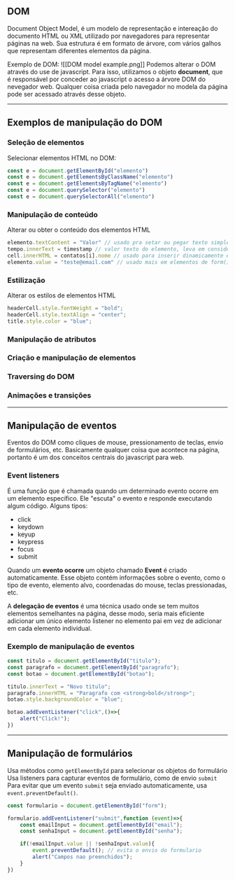 ## DOM
Document Object Model, é um modelo de representação e intereação do documento HTML ou XML utilizado por navegadores para representar páginas na web.
Sua estrutura é em formato de árvore, com vários galhos que representam diferentes elementos da página.

Exemplo de DOM:
![[DOM model example.png]]
Podemos alterar o DOM através do use de javascript. Para isso, utilizamos o objeto **document**, que é responsável por conceder ao javascript o acesso a árvore DOM do nevegador web. Qualquer coisa criada pelo navegador no modela da página pode ser acessado através desse objeto.
___
## Exemplos de manipulação do DOM
### Seleção de elementos
Selecionar elementos HTML no DOM:
```js
const e = document.getElementById("elemento")
const e = document.getElementsByClassName("elemento")
const e = document.getElementsByTagName("elemento")
const e = document.querySelector("elemento")
const e = document.querySelectorAll("elemento")
```
### Manipulação de conteúdo
Alterar ou obter o conteúdo dos elementos HTML
```js
elemento.textContent = "Valor" // usado pra setar ou pegar texto simples
tempo.innerText = timestamp // valor texto do elemento, leva em consideração css
cell.innerHTML = contatos[i].nome // usado para inserir dinamicamente elemento HTML
elemento.value = "teste@email.com" // usado mais em elementos de form(input,select)
```
### Estilização
Alterar os estilos de elementos HTML
```js
headerCell.style.fontWeight = "bold";
headerCell.style.textAlign = "center";
title.style.color = "blue";
```
### Manipulação de atributos
### Criação e manipulação de elementos
### Traversing do DOM
### Animações e transições
___
## Manipulação de eventos
Eventos do DOM como cliques de mouse, pressionamento de teclas, envio de formulários, etc. Basicamente qualquer coisa que acontece na página, portanto é um dos conceitos centrais do javascript para web.
### Event listeners
É uma função que é chamada quando um determinado evento ocorre em um elemento específico. Ele "escuta" o evento e responde executando algum código.
Alguns tipos:
- click
- keydown
- keyup
- keypress
- focus
- submit

Quando um **evento ocorre** um objeto chamado **Event** é criado automaticamente. Esse objeto contém informações sobre o evento, como o tipo de evento, elemento alvo, coordenadas do mouse, teclas pressionadas, etc.

A **delegação de eventos** é uma técnica usado onde se tem muitos elementos semelhantes na página, desse modo, seria mais eficiente adicionar um único elemento listener no elemento pai em vez de adicionar em cada elemento individual.
### Exemplo de manipulação de eventos
```js
const titulo = document.getElementById("titulo");
const paragrafo = document.getElementById("paragrafo");
const botao = document.getElementById("botao");

titulo.innerText = "Novo titulo";
paragrafo.innerHTML = "Paragrafo com <strong>bold</strong>";
botao.style.backgroundColor = "blue";

botao.addEventListener("click",()=>{
	alert("Click!");
})
```
___
## Manipulação de formulários
Usa métodos como `getElementById` para selecionar os objetos do formulário
Usa listeners para capturar eventos de formulário, como de envio `submit`
Para evitar que um evento `submit` seja enviado automaticamente, usa `event.preventDefault()`.
```js
const formulario = document.getElementById("form");

formulario.addEventListener("submit",function (event)=>{
	const emailInput = document.getElementById("email");
	const senhaInput = document.getElementById("senha");

	if(!emailInput.value || !senhaInput.value){
		event.preventDefault(); // evita o envio do formulario
		alert("Campos nao preenchidos");
	}
})
```